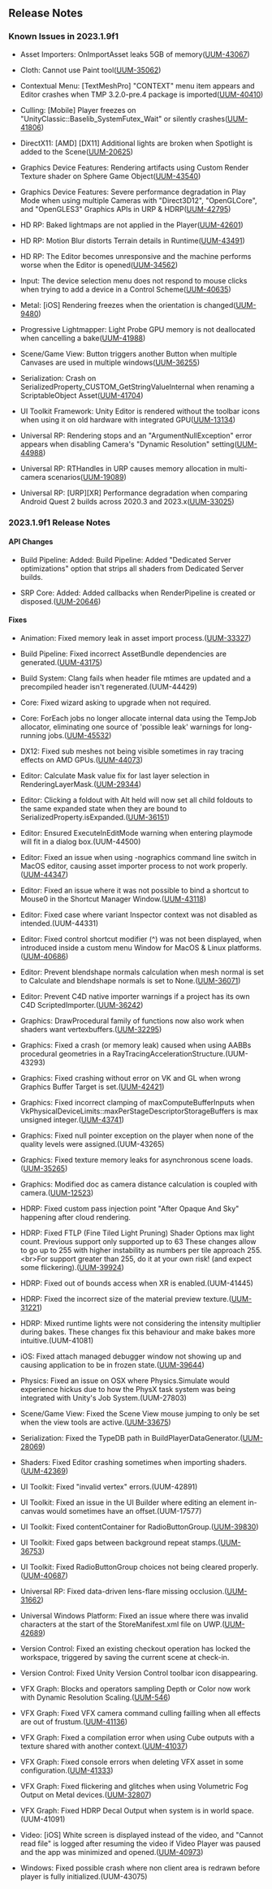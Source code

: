 ## Release Notes

### Known Issues in 2023.1.9f1

-   Asset Importers: OnImportAsset leaks 5GB of memory([UUM-43067](https://issuetracker.unity3d.com/issues/onimportasset-leaks-5gb-of-memory))

-   Cloth: Cannot use Paint tool([UUM-35062](https://issuetracker.unity3d.com/issues/cloth-cannot-use-paint-tool))

-   Contextual Menu: \[TextMeshPro\] \"CONTEXT\" menu item appears and Editor crashes when TMP 3.2.0-pre.4 package is imported([UUM-40410](https://issuetracker.unity3d.com/issues/textmeshpro-context-menu-item-appears-and-editor-crashes-when-tmp-3-dot-2-0-pre-dot-4-package-is-imported))

-   Culling: \[Mobile\] Player freezes on \"UnityClassic::Baselib_SystemFutex_Wait\" or silently crashes([UUM-41806](https://issuetracker.unity3d.com/issues/android-player-freezes-on-unityclassic-baselib-systemfutex-wait-or-silently-crashes))

-   DirectX11: \[AMD\] \[DX11\] Additional lights are broken when Spotlight is added to the Scene([UUM-20625](https://issuetracker.unity3d.com/issues/android-aditional-lights-are-broken-when-built-with-urp))

-   Graphics Device Features: Rendering artifacts using Custom Render Texture shader on Sphere Game Object([UUM-43540](https://issuetracker.unity3d.com/issues/rendering-artifacts-using-custom-render-texture-shader-on-sphere-game-object-on-macos-metal-api))

-   Graphics Device Features: Severe performance degradation in Play Mode when using multiple Cameras with "Direct3D12", "OpenGLCore", and "OpenGLES3" Graphics APIs in URP & HDRP([UUM-42795](https://issuetracker.unity3d.com/issues/severe-performance-degradation-in-play-mode-when-using-multiple-cameras-with-direct3d12-openglcore-and-opengles3-graphics-apis-in-urp-and-hdrp))

-   HD RP: Baked lightmaps are not applied in the Player([UUM-42601](https://issuetracker.unity3d.com/issues/baked-lightmaps-are-not-applied-in-the-player))

-   HD RP: Motion Blur distorts Terrain details in Runtime([UUM-43491](https://issuetracker.unity3d.com/issues/motion-blur-distorts-terrain-details-in-runtime))

-   HD RP: The Editor becomes unresponsive and the machine performs worse when the Editor is opened([UUM-34562](https://issuetracker.unity3d.com/issues/the-editor-becomes-unresponsive-and-the-machine-performs-worse-when-the-editor-is-opened))

-   Input: The device selection menu does not respond to mouse clicks when trying to add a device in a Control Scheme([UUM-40635](https://issuetracker.unity3d.com/issues/the-device-selection-menu-does-not-respond-to-mouse-clicks-when-trying-to-add-a-device-in-a-control-scheme))

-   Metal: \[iOS\] Rendering freezes when the orientation is changed([UUM-9480](https://issuetracker.unity3d.com/issues/ios-rendering-freezes-when-the-orientation-is-changed))

-   Progressive Lightmapper: Light Probe GPU memory is not deallocated when cancelling a bake([UUM-41988](https://issuetracker.unity3d.com/issues/light-probe-gpu-memory-is-not-deallocated-when-cancelling-a-bake))

-   Scene/Game View: Button triggers another Button when multiple Canvases are used in multiple windows([UUM-36255](https://issuetracker.unity3d.com/issues/button-triggers-another-button-when-multiple-canvases-are-used-in-multiple-windows))

-   Serialization: Crash on SerializedProperty_CUSTOM_GetStringValueInternal when renaming a ScriptableObject Asset([UUM-41704](https://issuetracker.unity3d.com/issues/crash-on-serializedproperty-custom-getstringvalueinternal-when-renaming-a-scriptableobject-asset))

-   UI Toolkit Framework: Unity Editor is rendered without the toolbar icons when using it on old hardware with integrated GPU([UUM-13134](https://issuetracker.unity3d.com/issues/unity-editor-is-rendered-without-the-toolbar-icons-when-using-it-on-old-hardware-with-integrated-gpu))

-   Universal RP: Rendering stops and an "ArgumentNullException" error appears when disabling Camera's "Dynamic Resolution" setting([UUM-44988](https://issuetracker.unity3d.com/issues/rendering-stops-and-an-argumentnullexception-error-appears-when-disabling-cameras-dynamic-resolution-setting))

-   Universal RP: RTHandles in URP causes memory allocation in multi-camera scenarios([UUM-19089](https://issuetracker.unity3d.com/issues/urp-memory-leak-when-in-play-mode))

-   Universal RP: \[URP\]\[XR\] Performance degradation when comparing Android Quest 2 builds across 2020.3 and 2023.x([UUM-33025](https://issuetracker.unity3d.com/issues/urp-xr-performance-degradation-when-comparing-android-quest-2-builds-across-2020-dot-3-and-2023-dot-x))

### 2023.1.9f1 Release Notes

#### API Changes

-   Build Pipeline: Added: Build Pipeline: Added \"Dedicated Server optimizations\" option that strips all shaders from Dedicated Server builds.

-   SRP Core: Added: Added callbacks when RenderPipeline is created or disposed.([UUM-20646](https://issuetracker.unity3d.com/issues/srp-constructor-is-called-when-the-scene-has-not-been-loaded))

#### Fixes

-   Animation: Fixed memory leak in asset import process.([UUM-33327](https://issuetracker.unity3d.com/issues/memory-leak-warning-shows-up-in-the-console-when-adding-an-animator-controller-to-an-animator-component-of-a-prefab))

-   Build Pipeline: Fixed incorrect AssetBundle dependencies are generated.([UUM-43175](https://issuetracker.unity3d.com/issues/incorrect-assetbundle-dependencies-are-generated))

-   Build System: Clang fails when header file mtimes are updated and a precompiled header isn\'t regenerated.(UUM-44429)

-   Core: Fixed wizard asking to upgrade when not required.

-   Core: ForEach jobs no longer allocate internal data using the TempJob allocator, eliminating one source of \'possible leak\' warnings for long-running jobs.([UUM-45532](https://issuetracker.unity3d.com/issues/runtime-navmesh-update-leaks-jobtemp-memory))

-   DX12: Fixed sub meshes not being visible sometimes in ray tracing effects on AMD GPUs.([UUM-44073](https://issuetracker.unity3d.com/issues/raytracing-some-sub-meshes-are-not-rendered-as-expected-in-ray-tracing-effects-on-amd-gpus))

-   Editor: Calculate Mask value fix for last layer selection in RenderingLayerMask.([UUM-29344](https://issuetracker.unity3d.com/issues/everything-and-unused-layer-31-layers-are-selected-when-deselecting-the-unused-layer-31-layer-if-everything-is-set-in-the-rendering-layer-mask-dropdown-menu))

-   Editor: Clicking a foldout with Alt held will now set all child foldouts to the same expanded state when they are bound to SerializedProperty.isExpanded.([UUM-36151](https://issuetracker.unity3d.com/issues/the-list-field-doesnt-expand-slash-collapse-when-clicking-on-it-while-holding-the-option-button))

-   Editor: Ensured ExecuteInEditMode warning when entering playmode will fit in a dialog box.(UUM-44500)

-   Editor: Fixed an issue when using -nographics command line switch in MacOS editor, causing asset importer process to not work properly.([UUM-44347](https://issuetracker.unity3d.com/issues/assetimportworkers-are-stuck-indefinitely-at-android-extension-scanning-for-adb-devices-when-exporting-packages-in-batchmode-with-no-graphics))

-   Editor: Fixed an issue where it was not possible to bind a shortcut to Mouse0 in the Shortcut Manager Window.([UUM-43118](https://issuetracker.unity3d.com/issues/shortcuts-cant-be-set-to-mouse-0))

-   Editor: Fixed case where variant Inspector context was not disabled as intended.(UUM-44331)

-   Editor: Fixed control shortcut modifier (\^) was not been displayed, when introduced inside a custom menu Window for MacOS &amp; Linux platforms.([UUM-40686](https://issuetracker.unity3d.com/issues/macos-custom-menu-does-not-display-shortcut-modifier-when-the-shortcut-has-the-control-modifier))

-   Editor: Prevent blendshape normals calculation when mesh normal is set to Calculate and blendshape normals is set to None.([UUM-36071](https://issuetracker.unity3d.com/issues/blend-shape-normals-are-included-when-normals-are-set-to-calculate-and-blend-shape-normals-to-none))

-   Editor: Prevent C4D native importer warnings if a project has its own C4D ScriptedImporter.([UUM-36242](https://issuetracker.unity3d.com/issues/console-displays-warning-about-importing-c4d-files-when-a-scripted-importer-for-c4d-files-is-implemented))

-   Graphics: DrawProcedural family of functions now also work when shaders want vertexbuffers.([UUM-32295](https://issuetracker.unity3d.com/issues/dx12-drawprocedural-skips-the-draw-call-when-fake-normal-is-checked-in-material-settings))

-   Graphics: Fixed a crash (or memory leak) caused when using AABBs procedural geometries in a RayTracingAccelerationStructure.(UUM-43293)

-   Graphics: Fixed crashing without error on VK and GL when wrong Graphics Buffer Target is set.([UUM-42421](https://issuetracker.unity3d.com/issues/crash-on-databuffergles-copysubdata-when-entering-the-play-mode-and-opengl-or-opengl-es-graphics-api-is-used))

-   Graphics: Fixed incorrect clamping of maxComputeBufferInputs when VkPhysicalDeviceLimits::maxPerStageDescriptorStorageBuffers is max unsigned integer.([UUM-43741](https://issuetracker.unity3d.com/issues/vulkan-maxcomputebufferinputs-limits-get-slashed-when-device-property-is-max-uint))

-   Graphics: Fixed null pointer exception on the player when none of the quality levels were assigned.(UUM-43265)

-   Graphics: Fixed texture memory leaks for asynchronous scene loads.([UUM-35265](https://issuetracker.unity3d.com/issues/memory-leak-when-using-texture-streaming-asynchronous-scene-loading-and-vulkan))

-   Graphics: Modified doc as camera distance calculation is coupled with camera.([UUM-12523](https://issuetracker.unity3d.com/issues/cullinggroup-onstatechanged-is-not-called-when-there-is-no-targetcamera))

-   HDRP: Fixed custom pass injection point \"After Opaque And Sky\" happening after cloud rendering.

-   HDRP: Fixed FTLP (Fine Tiled Light Pruning) Shader Options max light count. Previous support only supported up to 63 These changes allow to go up to 255 with higher instability as numbers per tile approach 255.\<br\>For support greater than 255, do it at your own risk! (and expect some flickering).([UUM-39924](https://issuetracker.unity3d.com/issues/hdrp-hdrp-has-a-hard-limit-of-64-total-lights-in-an-area-which-causes-flickering))

-   HDRP: Fixed out of bounds access when XR is enabled.(UUM-41445)

-   HDRP: Fixed the incorrect size of the material preview texture.([UUM-31221](https://issuetracker.unity3d.com/issues/hdrp-material-preview-field-doesnt-get-filled-in-the-inspector-when-making-changes-to-the-material-emission-settings))

-   HDRP: Mixed runtime lights were not considering the intensity multiplier during bakes. These changes fix this behaviour and make bakes more intuitive.(UUM-41081)

-   iOS: Fixed attach managed debugger window not showing up and causing application to be in frozen state.([UUM-39644](https://issuetracker.unity3d.com/issues/ios-app-freezes-and-the-you-can-attach-a-managed-debugger-now-if-you-want-message-doesnt-show-up-when-running-the-app-on-ios-devices-with-the-wait-for-managed-debugger-setting-enabled))

-   Physics: Fixed an issue on OSX where Physics.Simulate would experience hickus due to how the PhysX task system was being integrated with Unity\'s Job System.(UUM-27803)

-   Scene/Game View: Fixed the Scene View mouse jumping to only be set when the view tools are active.([UUM-33675](https://issuetracker.unity3d.com/issues/editor-when-trying-to-move-the-selected-editor-window-to-a-second-monitor-it-will-continuously-flash-between-both-monitors))

-   Serialization: Fixed the TypeDB path in BuildPlayerDataGenerator.([UUM-28069](https://issuetracker.unity3d.com/issues/multiple-errors-are-displayed-in-the-player-when-using-serialized-generics))

-   Shaders: Fixed Editor crashing sometimes when importing shaders.([UUM-42369](https://issuetracker.unity3d.com/issues/crash-on-dynamicheapallocator-allocate-during-importer-consistency-check))

-   UI Toolkit: Fixed \"invalid vertex\" errors.(UUM-42891)

-   UI Toolkit: Fixed an issue in the UI Builder where editing an element in-canvas would sometimes have an offset.(UUM-17577)

-   UI Toolkit: Fixed contentContainer for RadioButtonGroup.([UUM-39830](https://issuetracker.unity3d.com/issues/unity-radio-button-group-container-element-is-not-referenced-when-calling-radiobuttongroup-dot-contentcontainer))

-   UI Toolkit: Fixed gaps between background repeat stamps.([UUM-36753](https://issuetracker.unity3d.com/issues/transparent-gaps-between-repeated-textures-of-visual-element-background-in-game-view))

-   UI Toolkit: Fixed RadioButtonGroup choices not being cleared properly.([UUM-40687](https://issuetracker.unity3d.com/issues/radiobuttongroup-choices-list-doesnt-clear-when-the-script-is-not-in-a-hierarchy))

-   Universal RP: Fixed data-driven lens-flare missing occlusion.([UUM-31662](https://issuetracker.unity3d.com/issues/lens-flare-occlusion-effect-doesnt-work-when-the-camera-gameobject-is-behind-obstacles))

-   Universal Windows Platform: Fixed an issue where there was invalid characters at the start of the StoreManifest.xml file on UWP.([UUM-42689](https://issuetracker.unity3d.com/issues/there-is-an-invalid-character-at-the-start-of-the-storemanifest-dot-xml-when-building-for-uwp))

-   Version Control: Fixed an existing checkout operation has locked the workspace, triggered by saving the current scene at check-in.

-   Version Control: Fixed Unity Version Control toolbar icon disappearing.

-   VFX Graph: Blocks and operators sampling Depth or Color now work with Dynamic Resolution Scaling.([UUM-546](https://issuetracker.unity3d.com/issues/visual-effect-graph-collision-is-not-visible-in-the-game-view-when-dlss-is-enabled))

-   VFX Graph: Fixed VFX camera command culling failling when all effects are out of frustum.([UUM-41136](https://issuetracker.unity3d.com/issues/vfx-failure-to-cull-vfx-commands-when-no-renderer-in-the-cullresults))

-   VFX Graph: Fixed a compilation error when using Cube outputs with a texture shared with another context.([UUM-41037](https://issuetracker.unity3d.com/issues/vfx-basecolormap-redefinition-error-in-graph-with-shadow-casting-outputs))

-   VFX Graph: Fixed console errors when deleting VFX asset in some configuration.([UUM-41333](https://issuetracker.unity3d.com/issues/errors-are-thrown-when-deleting-vfx-and-subgraph-assets))

-   VFX Graph: Fixed flickering and glitches when using Volumetric Fog Output on Metal devices.([UUM-32807](https://issuetracker.unity3d.com/issues/volumetric-fog-flickers-when-using-the-output-particle-hdrp-volumetric-fog-context-in-vfx-graph))

-   VFX Graph: Fixed HDRP Decal Output when system is in world space.(UUM-41091)

-   Video: \[iOS\] White screen is displayed instead of the video, and \"Cannot read file\" is logged after resuming the video if Video Player was paused and the app was minimized and opened.([UUM-40973](https://issuetracker.unity3d.com/issues/ios-white-screen-is-displayed-instead-of-the-video-and-cannot-read-file-is-logged-after-resuming-the-video-if-video-player-was-paused-and-the-app-was-minimized-and-opened))

-   Windows: Fixed possible crash where non client area is redrawn before player is fully initialized.(UUM-43075)
